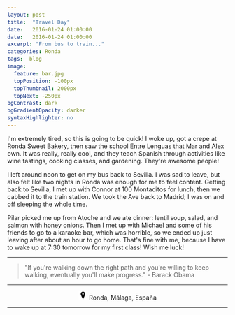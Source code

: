 ```yaml
---
layout: post
title:  "Travel Day"
date:   2016-01-24 01:00:00
date:   2016-01-24 01:00:00
excerpt: "From bus to train..."
categories: Ronda
tags:  blog
image:
  feature: bar.jpg
  topPosition: -100px
  topThumbnail: 2000px
  topNext: -250px
bgContrast: dark
bgGradientOpacity: darker
syntaxHighlighter: no
---
```


I'm extremely tired, so this is going to be quick! I woke up, got a crepe at Ronda Sweet Bakery, then saw the school Entre Lenguas that Mar and Alex own. It was really, really cool, and they teach Spanish through activities like wine tastings, cooking classes, and gardening. They're awesome people!

I left around noon to get on my bus back to Sevilla. I was sad to leave, but also felt like two nights in Ronda was enough for me to feel content. Getting back to Sevilla, I met up with Connor at 100 Montaditos for lunch, then we cabbed it to the train station. We took the Ave back to Madrid; I was on and off sleeping the whole time.

Pilar picked me up from Atoche and we ate dinner: lentil soup, salad, and salmon with honey onions. Then I met up with Michael and some of his friends to go to a karaoke bar, which was horrible, so we ended up just leaving after about an hour to go home. That's fine with me, because I have to wake up at 7:30 tomorrow for my first class! Wish me luck!

<hr></hr>

<blockquote class="largeQuote">"If you're walking down the right path and you're willing to keep walking, eventually you'll make progress." - Barack Obama</blockquote>

<hr></hr>

<center><img src="/assets/images/location.png" height=20px width=20px/> Ronda, Málaga, España</center>

<hr></hr>
